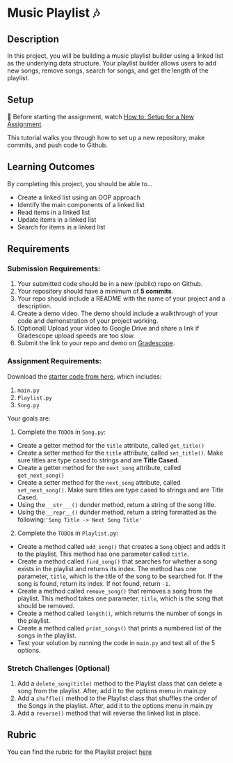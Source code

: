 # Music Playlist 🎶


## Description

In this project, you will be building a music playlist builder using a linked list as the underlying data structure. Your playlist builder allows users to add new songs, remove songs, search for songs, and get the length of the playlist.

## Setup

🚨 Before starting the assignment, watch [How to: Setup for a New Assignment](https://youtu.be/MCbDO8IpqZM).

This tutorial walks you through how to set up a new repository, make commits, and push code to Github.


## Learning Outcomes
By completing this project, you should be able to…

- Create a linked list using an OOP approach
- Identify the main components of a linked list
- Read items in a linked list
- Update items in a linked list
- Search for items in a linked list


## Requirements

### Submission Requirements:
1. Your submitted code should be in a new (public) repo on Github.
1. Your repository should have a minimum of **5 commits**. 
1. Your repo should include a README with the name of your project and a description.
1. Create a demo video. The demo should include a walkthrough of your code and demonstration of your project working.
1. [Optional] Upload your video to Google Drive and share a link if Gradescope upload speeds are too slow.
1. Submit the link to your repo and demo on [Gradescope](https://www.gradescope.com/courses/202248/assignments/803584).

### Assignment Requirements:

Download the [starter code from here](https://drive.google.com/drive/folders/1lt5yAG_RjQBtH3e0DdOuAg4Uf5x4kKs3?usp=sharing), which includes:

1. `main.py`
1. `Playlist.py`
1. `Song.py`


Your goals are:

1. Complete the `TODO`s in `Song.py`:
  - Create a getter method for the `title` attribute, called `get_title()`
  - Create a setter method for the `title` attribute, called `set_title()`. Make sure titles are type cased to strings and are **Title Cased**.
  - Create a getter method for the `next_song` attribute, called `get_next_song()`
  - Create a setter method for the `next_song` attribute, called `set_next_song()`.  Make sure titles are type cased to strings and are Title Cased.
  - Using the `__str___()` dunder method, return a string of the song title.
  - Using the `__repr__()` dunder method, return a string formatted as the following:`'Song Title -> Next Song Title'`

2. Complete the `TODO`s in `Playlist.p`y:
  - Create a method called `add_song()` that creates a `Song` object and adds it to the playlist. This method has one parameter called `title`.
  - Create a method called `find_song()` that searches for whether a song exists in the playlist and returns its index. The method has one parameter, `title`, which is the title of the song to be searched for. If the song is found, return its index. If not found, return `-1`.
  - Create a method called `remove_song()` that removes a song from the playlist. This method takes one parameter, `title`, which is the song that should be removed. 
  - Create a method called `length()`, which returns the number of songs in the playlist.
  - Create a method called `print_songs()` that prints a numbered list of the songs in the playlist.
  - Test your solution by running the code in `main.py` and test all of the 5 options.



### Stretch Challenges (Optional)
1. Add a `delete_song(title)` method to the Playlist class that can delete a song from the playlist. After, add it to the options menu in main.py
1. Add a `shuffle()` method to the Playlist class that shuffles the order of the Songs in the playlist. After, add it to the options menu in main.py
1. Add a `reverse()` method that will reverse the linked list in place.


## Rubric

You can find the rubric for the Playlist project [here](https://docs.google.com/document/d/18EX0UCNB2AjkeLQ4JIh2JRq7vGynZpqk4EsJyAdgX9w/edit?usp=sharing)



